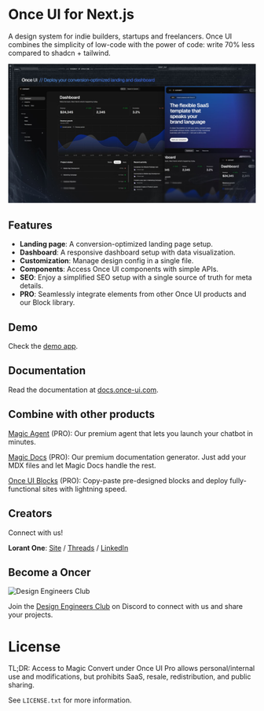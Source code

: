 # Once UI for Next.js

A design system for indie builders, startups and freelancers. Once UI combines the simplicity of low-code with the power of code: write 70% less compared to shadcn + tailwind.

![Magic Convert](public/images/og/magic-convert.jpg)

## Features

* **Landing page**: A conversion-optimized landing page setup.
* **Dashboard**: A responsive dashboard setup with data visualization.
* **Customization**: Manage design config in a single file.
* **Components**: Access Once UI components with simple APIs.
* **SEO**: Enjoy a simplified SEO setup with a single source of truth for meta details.
* **PRO**: Seamlessly integrate elements from other Once UI products and our Block library.

## Demo

Check the [demo app](https://convert.once-ui.com).

## Documentation

Read the documentation at [docs.once-ui.com](https://docs.once-ui.com/magic-convert/quick-start).

## Combine with other products

[Magic Agent](https://once-ui.com/products/magic-agent) (PRO): Our premium agent that lets you launch your chatbot in minutes.

[Magic Docs](https://once-ui.com/products/magic-docs) (PRO): Our premium documentation generator. Just add your MDX files and let Magic Docs handle the rest.

[Once UI Blocks](https://once-ui.com/blocks) (PRO): Copy-paste pre-designed blocks and deploy fully-functional sites with lightning speed.

## Creators

Connect with us!

**Lorant One**: [Site](https://lorant.one) / [Threads](https://www.threads.net/@lorant.one) / [LinkedIn](https://www.linkedin.com/in/lorant-one/)

## Become a Oncer

![Design Engineers Club](https://docs.once-ui.com/images/docs/vibe-coding-dark.jpg)

Join the [Design Engineers Club](https://discord.com/invite/5EyAQ4eNdS) on Discord to connect with us and share your projects.

# License

TL;DR: Access to Magic Convert under Once UI Pro allows personal/internal use and modifications, but prohibits SaaS, resale, redistribution, and public sharing.

See `LICENSE.txt` for more information.